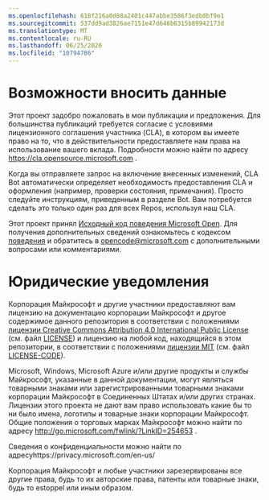 ```yaml
---
ms.openlocfilehash: 618f216a0d88a2401c447abbe3586f3edb0bf9e1
ms.sourcegitcommit: 537dd9ad3826ae7151e47d646b6315b89942173d
ms.translationtype: MT
ms.contentlocale: ru-RU
ms.lasthandoff: 06/25/2020
ms.locfileid: "10794786"
---
```

# Возможности вносить данные

Этот проект задобро пожаловать в мои публикации и предложения.  Для большинства публикаций требуется согласие с условиями лицензионного соглашения участника (CLA), в котором вы имеете право на то, что в действительности предоставляете нам права на использование вашего вклада. Подробности можно найти по адресу https://cla.opensource.microsoft.com .

Когда вы отправляете запрос на включение внесенных изменений, CLA Bot автоматически определяет необходимость предоставления CLA и оформления (например, проверки состояния, примечания). Просто следуйте инструкциям, приведенным в разделе Bot. Вам потребуется сделать это только один раз для всех Repos, используя наш CLA.

Этот проект принял [Исходный код поведения Microsoft Open](https://opensource.microsoft.com/codeofconduct/).
Для получения дополнительных сведений ознакомьтесь с кодексом [поведения](https://opensource.microsoft.com/codeofconduct/faq/) и обратитесь в [opencode@microsoft.com](mailto:opencode@microsoft.com) с дополнительными вопросами или комментариями.

# Юридические уведомления

Корпорация Майкрософт и другие участники предоставляют вам лицензию на документацию корпорации Майкрософт и другое содержимое данного репозитория в соответствии с положениями [лицензии Creative Commons Attribution 4.0 International Public License](https://creativecommons.org/licenses/by/4.0/legalcode) (см. файл [LICENSE](LICENSE)) и лицензию на любой код, находящийся в этом репозитории, в соответствии с положениями [лицензии MIT](https://opensource.org/licenses/MIT) (см. файл [LICENSE-CODE](LICENSE-CODE)).

Microsoft, Windows, Microsoft Azure и/или другие продукты и службы Майкрософт, указанные в данной документации, могут являться товарными знаками или зарегистрированными товарными знаками корпорации Майкрософт в Соединенных Штатах и/или других странах.
Лицензии этого проекта не дают вам право использовать какие бы то ни было имена, логотипы и товарные знаки корпорации Майкрософт.
Общие положения о торговых марках Майкрософт можно найти по адресу http://go.microsoft.com/fwlink/?LinkID=254653 .

Сведения о конфиденциальности можно найти по адресуhttps://privacy.microsoft.com/en-us/

Корпорация Майкрософт и любые участники зарезервированы все другие права, будь то их авторские права, патенты или товарные знаки, будь то estoppel или иным образом.
